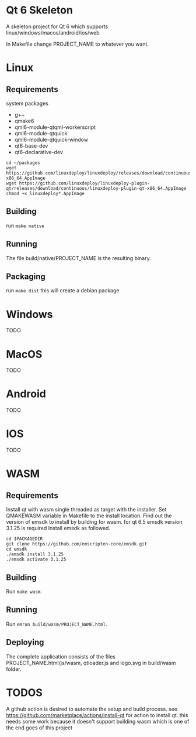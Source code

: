 # Qt 6 Skeleton

A skeleton project for Qt 6 which supports linux/windows/macos/android/ios/web

In Makefile change PROJECT_NAME to whatever you want.

# Linux

## Requirements
system packages
 - g++
 - qmake6
 - qml6-module-qtqml-workerscript
 - qml6-module-qtquick
 - qml6-module-qtquick-window
 - qt6-base-dev
 - qt6-declarative-dev

```
cd ~/packages
wget https://github.com/linuxdeploy/linuxdeploy/releases/download/continuous/linuxdeploy-x86_64.AppImage
wget https://github.com/linuxdeploy/linuxdeploy-plugin-qt/releases/download/continuous/linuxdeploy-plugin-qt-x86_64.AppImage
chmod +x linuxdeploy*.AppImage
```

## Building
run `make native`

## Running
The file build/native/PROJECT_NAME is the resulting binary.

## Packaging
run `make dist`
this will create a debian package

# Windows

TODO

# MacOS

TODO

# Android

TODO

# IOS

TODO

# WASM

## Requirements
Install qt with wasm single threaded as target with the installer.
Set QMAKEWASM variable in Makefile to the install location.
Find out the version of emsdk to install by building for wasm.
for qt 6.5 emsdk version 3.1.25 is required
Install emsdk as followed.
```
cd $PACKAGEDIR
git clone https://github.com/emscripten-core/emsdk.git
cd emsdk
./emsdk install 3.1.25
./emsdk activate 3.1.25
```

## Building
Run `make wasm`.

## Running
Run `emrun build/wasm/PROJECT_NAME.html`.

## Deploying
The complete application consists of the files PROJECT_NAME.html/js/wasm, qtloader.js and logo.svg in build/wasm folder.

# TODOS
A github action is desired to automate the setup and build process.
	see https://github.com/marketplace/actions/install-qt for action to install qt.
		this needs some work because it doesn't support building wasm which is one of the end goes of this project
